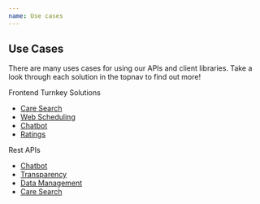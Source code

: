 ```yaml
---
name: Use cases
---
```


## Use Cases

There are many uses cases for using our APIs and client libraries. Take a look through each solution in the topnav to find out more!

Frontend Turnkey Solutions

- [Care Search](/care-search/developer-guide#care-search-installation)
- [Web Scheduling](/care-search/developer-guide#web-scheduling-installation)
- [Chatbot](/chatbot/developer-guide#chatbot-installation)
- [Ratings](/transparency/developer-guide#ratings-installation)

Rest APIs

- [Chatbot](/chatbot/docs)
- [Transparency](/transparency/docs)
- [Data Management](/data-managment/docs)
- [Care Search](/care-search/docs)